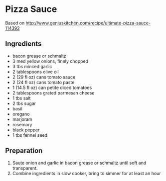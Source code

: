 # Pizza Sauce

Based on <http://www.geniuskitchen.com/recipe/ultimate-pizza-sauce-114392>

## Ingredients

-  bacon grease or schmaltz
-  3 med yellow onions, finely chopped
-  3 tbs minced garlic
-  2 tablespoons olive oil
-  2 (29 fl oz) cans tomato sauce
-  2 (24 fl oz) cans tomato paste
-  1 (14.5 fl oz) can petite diced tomatoes
-  2 tablespoons grated parmesan cheese
-  1 tbs salt
-  2 tbs sugar
-  basil
-  oregano
-  marjoram
-  rosemary
-  black pepper
-  1 tbs fennel seed

## Preparation

1. Saute onion and garlic in bacon grease or schmaltz until soft and transparent.
1. Combine ingredients in slow cooker, bring to simmer for at least an hour

